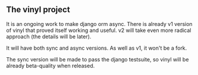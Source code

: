 The vinyl project
---------------

It is an ongoing work to make django orm async. There is already v1 version of vinyl that proved
itself working and useful. v2 will take even more radical approach (the details will be later).

It will have both sync and async versions. As well as v1, it won't be a fork.

The sync version will be made to pass the django testsuite, so vinyl will be already beta-quality when released. 